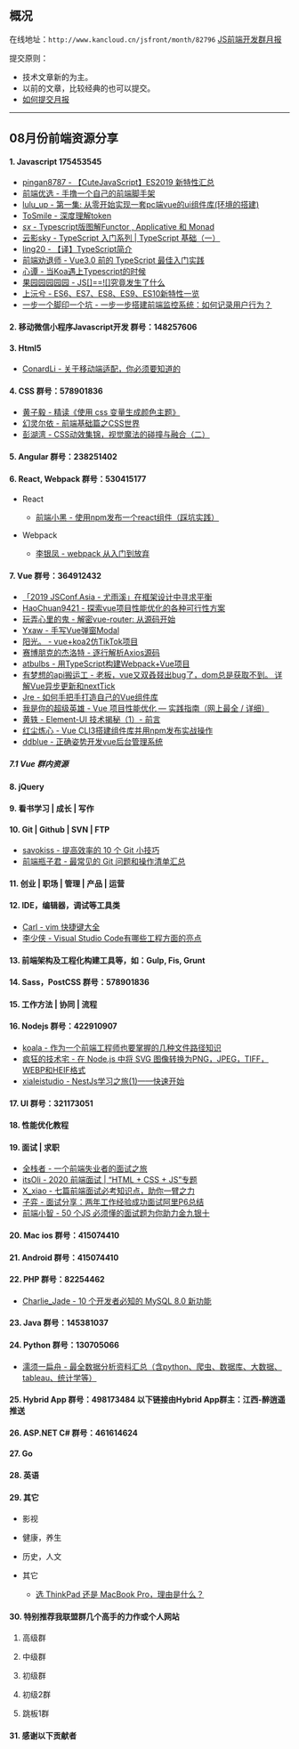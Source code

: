 ## 概况

在线地址：`http://www.kancloud.cn/jsfront/month/82796` [JS前端开发群月报](http://www.kancloud.cn/jsfront/month/82796)


提交原则：

- 技术文章新的为主。
- 以前的文章，比较经典的也可以提交。
- [如何提交月报](http://www.kancloud.cn/jsfront/month/227309)

---


## 08月份前端资源分享
#### 1. Javascript 175453545
- [pingan8787 - 【CuteJavaScript】ES2019 新特性汇总](https://segmentfault.com/a/1190000020255895)
- [前端优选 -  手撸一个自己的前端脚手架](https://segmentfault.com/a/1190000020256052)
- [lulu_up - 第一集: 从零开始实现一套pc端vue的ui组件库(环境的搭建)](https://segmentfault.com/a/1190000018784275)
- [ToSmile - 深度理解token](https://segmentfault.com/a/1190000020143933)
- [_sx_ - Typescript版图解Functor , Applicative 和 Monad](https://juejin.im/post/5d6298c75188255625591ae6)
- [云影sky - TypeScript 入门系列 | TypeScript 基础（一）](https://juejin.im/post/5d68ae635188252e961916f8)
- [ling20 - 【译】TypeScript简介](https://juejin.im/post/5d6e1294f265da03dc078b94)
- [前端劝退师 - Vue3.0 前的 TypeScript 最佳入门实践](https://juejin.im/post/5d0259f2518825405d15ae62)
- [心谭 - 当Koa遇上Typescript的时候](https://juejin.im/post/5d67b2cbf265da03f233e19a)
- [果园园园园园 - JS[]==![]究竟发生了什么](https://juejin.im/post/5d6dd5f1f265da03b215545f)
- [上沅兮 - ES6、ES7、ES8、ES9、ES10新特性一览](https://juejin.im/post/5ca2e1935188254416288eb2)
- [一步一个脚印一个坑 - 一步一步搭建前端监控系统：如何记录用户行为？](https://www.cnblogs.com/warm-stranger/p/10209844.html)

#### 2. 移动微信小程序Javascript开发 群号：148257606

#### 3. Html5
- [ConardLi - 关于移动端适配，你必须要知道的](https://juejin.im/post/5cddf289f265da038f77696c)

#### 4. CSS  群号：578901836
- [黄子毅 - 精读《使用 css 变量生成颜色主题》](https://segmentfault.com/a/1190000020256639)
- [幻灵尔依 - 前端基础篇之CSS世界](https://juejin.im/post/5ce607a7e51d454f6f16eb3d)
- [彭湖湾 - CSS动效集锦，视觉魔法的碰撞与融合（二）](https://zhuanlan.zhihu.com/p/80737487)

#### 5. Angular 群号：238251402

#### 6. React, Webpack 群号：530415177
- React

  - [前端小黑 - 使用npm发布一个react组件（踩坑实践）](https://juejin.im/post/5d6760b3e51d453b8b5fa60b)


- Webpack

  - [李银凤 - webpack 从入门到放弃](https://segmentfault.com/a/1190000020255288)


#### 7. Vue 群号：364912432
- [「2019 JSConf.Asia - 尤雨溪」在框架设计中寻求平衡](https://zhuanlan.zhihu.com/p/76622839)
- [HaoChuan9421 - 探索vue项目性能优化的各种可行性方案](https://github.com/HaoChuan9421/vue-optimization)
- [玩弄心里的鬼 -  解密vue-router: 从源码开始](https://segmentfault.com/a/1190000020245449)
- [Yxaw - 手写Vue弹窗Modal](https://segmentfault.com/a/1190000020131403)
- [阳光。 - vue+koa2仿TikTok项目](https://juejin.im/post/5d6a5b36e51d4561ad6548fc)
- [赛博朋克的杰洛特 - 逐行解析Axios源码](https://juejin.im/post/5d501512518825159e3d7be6)
- [atbulbs - 用TypeScript构建Webpack+Vue项目](https://juejin.im/post/5d6b9f7f6fb9a06b307059c0)
- [有梦想的api搬运工 - 老板，vue又双叒叕出bug了，dom总是获取不到。 详解Vue异步更新和nextTick](https://juejin.im/post/5d677208e51d4557ca7fdd73)
- [Jre - 如何手把手打造自己的Vue组件库](https://juejin.im/post/5d6c7982e51d4561e0516b4a)
- [我是你的超级英雄 - Vue 项目性能优化 — 实践指南（网上最全 / 详细）](https://juejin.im/post/5d548b83f265da03ab42471d)
- [黄轶 - Element-UI 技术揭秘（1）- 前言](https://juejin.im/post/5d639e63e51d453b730b0f62)
- [红尘炼心 - Vue CLI3搭建组件库并用npm发布实战操作](https://juejin.im/post/5d67238d6fb9a06b1829cdcc)
- [ddblue - 正确姿势开发vue后台管理系统](https://juejin.im/post/5d69f6676fb9a06b0b1c8cd2)

##### 7.1 Vue 群内资源


#### 8. jQuery

#### 9. 看书学习 | 成长 | 写作

#### 10. Git | Github | SVN | FTP
- [savokiss - 提高效率的 10 个 Git 小技巧](https://segmentfault.com/a/1190000020099456)
- [前端瓶子君 - 最常见的 Git 问题和操作清单汇总](https://juejin.im/post/5d5d61e96fb9a06ace5254bd)

#### 11. 创业 | 职场 | 管理 | 产品 | 运营

#### 12. IDE，编辑器，调试等工具类
- [Carl - vim 快捷键大全](https://segmentfault.com/a/1190000020089329)
- [李少侠 - Visual Studio Code有哪些工程方面的亮点](https://zhuanlan.zhihu.com/p/35303567)

#### 13. 前端架构及工程化构建工具等，如：Gulp, Fis, Grunt

#### 14. Sass，PostCSS  群号：578901836

#### 15. 工作方法 | 协同 | 流程

#### 16. Nodejs 群号：422910907
- [koala - 作为一个前端工程师也要掌握的几种文件路径知识](https://segmentfault.com/a/1190000020135595)
- [疯狂的技术宅 -  在 Node.js 中将 SVG 图像转换为PNG，JPEG，TIFF，WEBP和HEIF格式](https://segmentfault.com/a/1190000020137757)
- [xialeistudio - NestJs学习之旅(1)——快速开始](https://segmentfault.com/a/1190000020114989)

#### 17. UI 群号：321173051

#### 18. 性能优化教程

#### 19. 面试 | 求职
- [全栈者 - 一个前端失业者的面试之旅](https://juejin.im/post/5d2bf33a6fb9a07eae2a8dd6)
- [itsOli - 2020 前端面试 | “HTML + CSS + JS”专题](https://juejin.im/post/5ce4171ff265da1bd04eb4f3)
- [X_xiao - 七篇前端面试必考知识点，助你一臂之力](https://juejin.im/post/5d5fdfb26fb9a06af7123e4f)
- [子弈 - 面试分享：两年工作经验成功面试阿里P6总结](https://juejin.im/post/5d690c726fb9a06b155dd40d)
- [前端小智 - 50 个JS 必须懂的面试题为你助力金九银十](https://juejin.im/post/5d6c53476fb9a06acc009e00)

#### 20. Mac ios 群号：415074410

#### 21. Android 群号：415074410

#### 22. PHP 群号：82254462
- [Charlie_Jade - 10 个开发者必知的 MySQL 8.0 新功能](https://segmentfault.com/a/1190000020277179)

#### 23. Java 群号：145381037

#### 24. Python 群号：130705066
- [濡须一扁舟 - 最全数据分析资料汇总（含python、爬虫、数据库、大数据、tableau、统计学等）](https://zhuanlan.zhihu.com/p/69869004)

#### 25. Hybrid App 群号：498173484 以下链接由Hybrid App群主：江西-醉逍遥推送

#### 26. ASP.NET C# 群号：461614624

#### 27. Go

#### 28. 英语

#### 29. 其它

- 影视


- 健康，养生


- 历史，人文


- 其它

  - [选 ThinkPad 还是 MacBook Pro，理由是什么？](https://www.zhihu.com/question/319388424)

#### 30. 特别推荐我联盟群几个高手的力作或个人网站

1. 高级群



2. 中级群


3. 初级群

4. 初级2群


5. 跳板1群


#### 31. 感谢以下贡献者

